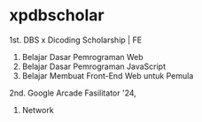 # xpdbscholar
1st. DBS x Dicoding Scholarship | FE <br>

1. Belajar Dasar Pemrograman Web
2. Belajar Dasar Pemrograman JavaScript
3. Belajar Membuat Front-End Web untuk Pemula

2nd. Google Arcade Fasilitator '24,<br>

1. Network
